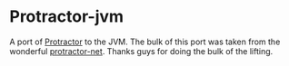 # Protractor-jvm
A port of [Protractor](http://angular.github.io) to the JVM. The bulk of this port was taken from the wonderful [protractor-net](http://github.com/bbaia/protractor-net). Thanks guys for doing the bulk of the lifting. 
